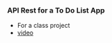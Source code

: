 ### API Rest for a To Do List App

* For a class project
* [video](https://drive.google.com/drive/folders/1E5TWjNOnezKg3WTummD3Lu0TfFHy_BR6)
